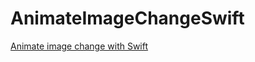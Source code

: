 # AnimateImageChangeSwift
[Animate image change with Swift](https://programmingwithswift.com/animate-image-change-with-swift)
